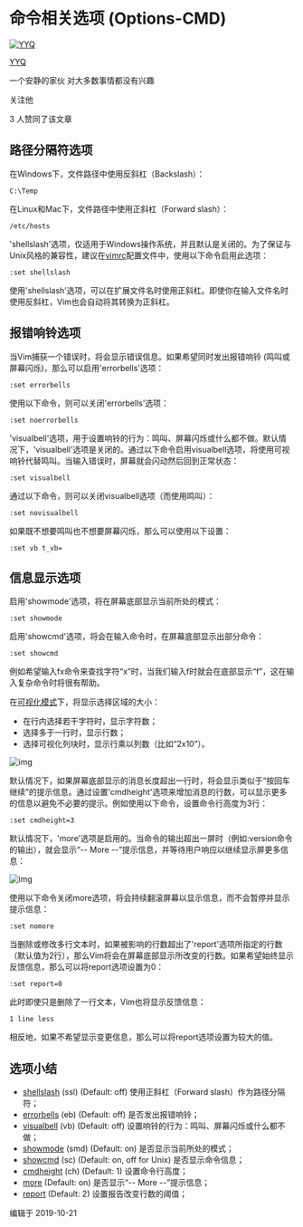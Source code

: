 # 命令相关选项 (Options-CMD)

[![YYQ](https://pic3.zhimg.com/v2-c4432de041354a82800b86e53483c9c7_xs.jpg?source=172ae18b)](https://www.zhihu.com/people/anthony.yuan)

[YYQ](https://www.zhihu.com/people/anthony.yuan)

一个安静的家伙 对大多数事情都没有兴趣

关注他

3 人赞同了该文章

## 路径分隔符选项

在Windows下，文件路径中使用反斜杠（Backslash）：

```vim
C:\Temp
```

在Linux和Mac下，文件路径中使用正斜杠（Forward slash）：

```vim
/etc/hosts
```

'shellslash'选项，仅适用于Windows操作系统，并且默认是关闭的。为了保证与Unix风格的兼容性，建议在[vimrc](https://link.zhihu.com/?target=http%3A//yyq123.github.io/learn-vim/learn-vi-59-vimrc.html)配置文件中，使用以下命令启用此选项：

```vim
:set shellslash
```

使用'shellslash'选项，可以在扩展文件名时使用正斜杠。即使你在输入文件名时使用反斜杠，Vim也会自动将其转换为正斜杠。

## 报错响铃选项

当Vim捕获一个错误时，将会显示错误信息。如果希望同时发出报错响铃 (鸣叫或屏幕闪烁)，那么可以启用'errorbells'选项：

```vim
:set errorbells
```

使用以下命令，则可以关闭'errorbells'选项：

```vim
:set noerrorbells
```

'visualbell'选项，用于设置响铃的行为：鸣叫、屏幕闪烁或什么都不做。默认情况下，'visualbell'选项是关闭的。通过以下命令启用visualbell选项，将使用可视响铃代替鸣叫。当输入错误时，屏幕就会闪动然后回到正常状态：

```vim
:set visualbell
```

通过以下命令，则可以关闭visualbell选项（而使用鸣叫）：

```vim
:set novisualbell
```

如果既不想要鸣叫也不想要屏幕闪烁，那么可以使用以下设置：

```vim
:set vb t_vb=
```

## 信息显示选项

启用'showmode'选项，将在屏幕底部显示当前所处的模式：

```vim
:set showmode
```

启用'showcmd'选项，将会在输入命令时，在屏幕底部显示出部分命令：

```vim
:set showcmd
```

例如希望输入fx命令来查找字符“x”时，当我们输入f时就会在底部显示“f”，这在输入复杂命令时将很有帮助。

在[可视化模式](https://link.zhihu.com/?target=http%3A//yyq123.github.io/learn-vim/learn-vi-45-VisualMode.html)下，将显示选择区域的大小：

- 在行内选择若干字符时，显示字符数；
- 选择多于一行时，显示行数；
- 选择可视化列块时，显示行乘以列数（比如“2x10”）。

![img](https://pic1.zhimg.com/80/v2-0715f2cbf740538d786f29dea46bd350_720w.jpg)

默认情况下，如果屏幕底部显示的消息长度超出一行时，将会显示类似于“按回车继续”的提示信息。通过设置'cmdheight'选项来增加消息的行数，可以显示更多的信息以避免不必要的提示。例如使用以下命令，设置命令行高度为3行：

```vim
:set cmdheight=3
```

默认情况下，'more'选项是启用的。当命令的输出超出一屏时（例如:version命令的输出），就会显示“-- More --”提示信息，并等待用户响应以继续显示屏更多信息：

![img](https://pic2.zhimg.com/80/v2-0386a17d53ce468b10ba0b597f00d799_720w.jpg)

使用以下命令关闭more选项，将会持续翻滚屏幕以显示信息，而不会暂停并显示提示信息：

```vim
:set nomore
```

当删除或修改多行文本时，如果被影响的行数超出了'report'选项所指定的行数（默认值为2行），那么Vim将会在屏幕底部显示所改变的行数。如果希望始终显示反馈信息，那么可以将report选项设置为0：

```vim
:set report=0
```

此时即使只是删除了一行文本，Vim也将显示反馈信息：

```text
1 line less
```

相反地，如果不希望显示变更信息，那么可以将report选项设置为较大的值。

## 选项小结

- [shellslash](https://link.zhihu.com/?target=http%3A//yyq123.github.io/learn-vim/learn-vi-46-03-CMD-Options.html) (ssl) (Default: off)
  使用正斜杠（Forward slash）作为路径分隔符；
- [errorbells](https://link.zhihu.com/?target=http%3A//yyq123.github.io/learn-vim/learn-vi-46-03-CMD-Options.html%23opt-errorbells) (eb) (Default: off)
  是否发出报错响铃；
- [visualbell](https://link.zhihu.com/?target=http%3A//yyq123.github.io/learn-vim/learn-vi-46-03-CMD-Options.html%23opt-visualbell) (vb) (Default: off)
  设置响铃的行为：鸣叫、屏幕闪烁或什么都不做；
- [showmode](https://link.zhihu.com/?target=http%3A//yyq123.github.io/learn-vim/learn-vi-46-03-CMD-Options.html%23opt-showmode) (smd) (Default: on)
  是否显示当前所处的模式；
- [showcmd](https://link.zhihu.com/?target=http%3A//yyq123.github.io/learn-vim/learn-vi-46-03-CMD-Options.html%23opt-showcmd) (sc) (Default: on, off for Unix)
  是否显示命令信息；
- [cmdheight](https://link.zhihu.com/?target=http%3A//yyq123.github.io/learn-vim/learn-vi-46-03-CMD-Options.html%23opt-cmdheight) (ch) (Default: 1)
  设置命令行高度；
- [more](https://link.zhihu.com/?target=http%3A//yyq123.github.io/learn-vim/learn-vi-46-03-CMD-Options.html%23opt-more) (Default: on)
  是否显示“-- More --”提示信息；
- [report](https://link.zhihu.com/?target=http%3A//yyq123.github.io/learn-vim/learn-vi-46-03-CMD-Options.html%23opt-report) (Default: 2)
  设置报告改变行数的阈值；

编辑于 2019-10-21